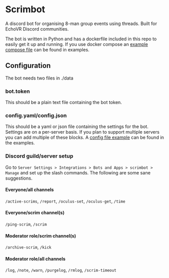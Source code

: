 # Scrimbot

A discord bot for organising 8-man group events using threads. Built for EchoVR Discord communities.

The bot is written in Python and has a dockerfile included in this repo to easily get it up and running. If you use
docker compose an [example compose file](examples/docker-compose.yaml) can be found in examples.

## Configuration

The bot needs two files in ./data

### bot.token

This should be a plain text file containing the bot token.

### config.yaml/config.json

This should be a yaml or json file containing the settings for the bot. Settings are on a per-server basis. If you plan
to support multiple servers you can add multiple of these blocks. A [config file example](examples/config.yaml) can be
found in the examples.

### Discord guild/server setup

Go to `Server Settings > Integrations > Bots and Apps > scrimbot > Manage` and set up the slash commands. The following
are some sane suggestions.

#### Everyone/all channels
`/active-scrims`, `/report`, `/oculus-set`, `/oculus-get`, `/time`

#### Everyone/scrim channel(s)
`/ping-scrim`, `/scrim`

#### Moderator role/scrim channel(s)
`/archive-scrim`, `/kick`

#### Moderator role/all channels
`/log`, `/note`, `/warn`, `/purgelog`, `/rmlog`, `/scrim-timeout`
